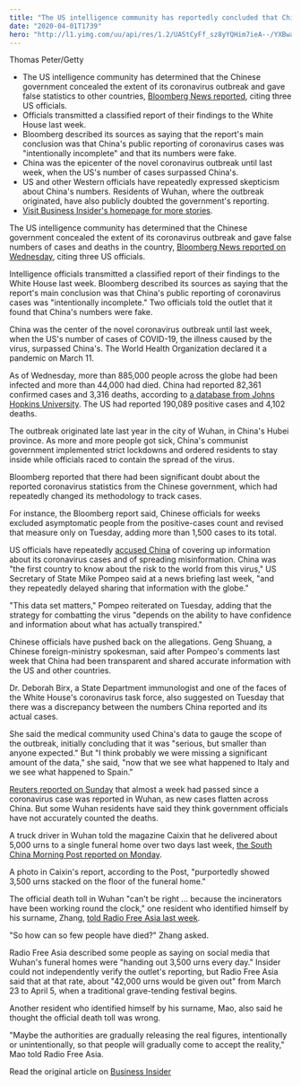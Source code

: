 ```yaml
---
title: "The US intelligence community has reportedly concluded that China intentionally misrepresented its coronavirus numbers"
date: "2020-04-01T1739"
hero: "http://l1.yimg.com/uu/api/res/1.2/UAStCyFf_sz8yYQHim7ieA--/YXBwaWQ9eXRhY2h5b247aD04Njt3PTEzMDs-/https://media.zenfs.com/EN/business_insider_articles_888/e55ab0127eb1cfbb64f3f57e7e98d002"
---
```

Thomas Peter/Getty

  * The US intelligence community has determined that the Chinese government concealed the extent of its coronavirus outbreak and gave false statistics to other countries, [Bloomberg News reported][1], citing three US officials.
  * Officials transmitted a classified report of their findings to the White House last week.
  * Bloomberg described its sources as saying that the report's main conclusion was that China's public reporting of coronavirus cases was "intentionally incomplete" and that its numbers were fake.
  * China was the epicenter of the novel coronavirus outbreak until last week, when the US's number of cases surpassed China's.
  * US and other Western officials have repeatedly expressed skepticism about China's numbers. Residents of Wuhan, where the outbreak originated, have also publicly doubted the government's reporting.
  * [Visit Business Insider's homepage for more stories][2].

The US intelligence community has determined that the Chinese government
concealed the extent of its coronavirus outbreak and gave false numbers
of cases and deaths in the country, [Bloomberg News reported on
Wednesday][1], citing three US officials.

Intelligence officials transmitted a classified report of their findings
to the White House last week. Bloomberg described its sources as saying
that the report's main conclusion was that China's public reporting of
coronavirus cases was "intentionally incomplete." Two officials told the
outlet that it found that China's numbers were fake.

China was the center of the novel coronavirus outbreak until last week,
when the US's number of cases of COVID-19, the illness caused by the
virus, surpassed China's. The World Health Organization declared it a
pandemic on March 11.

As of Wednesday, more than 885,000 people across the globe had been
infected and more than 44,000 had died. China had reported 82,361
confirmed cases and 3,316 deaths, according to [a database from Johns
Hopkins University][3]. The US had reported 190,089 positive cases and
4,102 deaths.

The outbreak originated late last year in the city of Wuhan, in China's
Hubei province. As more and more people got sick, China's communist
government implemented strict lockdowns and ordered residents to stay
inside while officials raced to contain the spread of the virus.

Bloomberg reported that there had been significant doubt about the
reported coronavirus statistics from the Chinese government, which had
repeatedly changed its methodology to track cases.

For instance, the Bloomberg report said, Chinese officials for weeks
excluded asymptomatic people from the positive-cases count and revised
that measure only on Tuesday, adding more than 1,500 cases to its total.

US officials have repeatedly [accused China][4] of covering up
information about its coronavirus cases and of spreading misinformation.
China was "the first country to know about the risk to the world from
this virus," US Secretary of State Mike Pompeo said at a news briefing
last week, "and they repeatedly delayed sharing that information with
the globe."

"This data set matters," Pompeo reiterated on Tuesday, adding that the
strategy for combatting the virus "depends on the ability to have
confidence and information about what has actually transpired."

Chinese officials have pushed back on the allegations. Geng Shuang, a
Chinese foreign-ministry spokesman, said after Pompeo's comments last
week that China had been transparent and shared accurate information
with the US and other countries.

Dr. Deborah Birx, a State Department immunologist and one of the faces
of the White House's coronavirus task force, also suggested on Tuesday
that there was a discrepancy between the numbers China reported and its
actual cases.

She said the medical community used China's data to gauge the scope of
the outbreak, initially concluding that it was "serious, but smaller
than anyone expected." But "I think probably we were missing a
significant amount of the data," she said, "now that we see what
happened to Italy and we see what happened to Spain."

[Reuters reported on Sunday][5] that almost a week had passed since a
coronavirus case was reported in Wuhan, as new cases flatten across
China. But some Wuhan residents have said they think government
officials have not accurately counted the deaths.

A truck driver in Wuhan told the magazine Caixin that he delivered about
5,000 urns to a single funeral home over two days last week, [the South
China Morning Post reported on Monday][6].

A photo in Caixin's report, according to the Post, "purportedly showed
3,500 urns stacked on the floor of the funeral home."

The official death toll in Wuhan "can't be right ... because the
incinerators have been working round the clock," one resident who
identified himself by his surname, Zhang, [told Radio Free Asia last
week][7].

"So how can so few people have died?" Zhang asked.

Radio Free Asia described some people as saying on social media that
Wuhan's funeral homes were "handing out 3,500 urns every day." Insider
could not independently verify the outlet's reporting, but Radio Free
Asia said that at that rate, about "42,000 urns would be given out" from
March 23 to April 5, when a traditional grave-tending festival begins.

Another resident who identified himself by his surname, Mao, also said
he thought the official death toll was wrong.

"Maybe the authorities are gradually releasing the real figures,
intentionally or unintentionally, so that people will gradually come to
accept the reality," Mao told Radio Free Asia.

Read the original article on [Business Insider][8]

   [1]: https://www.bloomberg.com/news/articles/2020-04-01/china-concealed-extent-of-virus-outbreak-u-s-intelligence-says?utm_source=twitter&utm_content=politics&cmpid%3D=socialflow-twitter-politics&utm_medium=social&utm_campaign=socialflow-organiccialflow-organic
   [2]: https://www.businessinsider.com/?hprecirc-bullet?utm_source=yahoo.com&utm_medium=referral
   [3]: https://www.arcgis.com/apps/opsdashboard/index.html#/bda7594740fd40299423467b48e9ecf6
   [4]: https://www.pbs.org/newshour/world/watch-pompeo-accuses-china-of-disinformation-campaign-on-coronavirus
   [5]: https://www.reuters.com/article/us-health-coronavirus-china-toll/drop-in-chinas-new-coronavirus-cases-none-in-wuhan-for-sixth-day-idUSKBN21H00T
   [6]: https://www.scmp.com/news/china/society/article/3077644/funeral-parlour-report-fans-fears-over-wuhan-death-toll
   [7]: https://www.rfa.org/english/news/china/wuhan-deaths-03272020182846.html
   [8]: https://www.businessinsider.com/us-intelligence-found-china-misrepresented-coronavirus-stats-report-2020-4